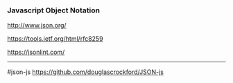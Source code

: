 ### Javascript Object Notation

http://www.json.org/

https://tools.ietf.org/html/rfc8259

https://jsonlint.com/

---

#json-js
https://github.com/douglascrockford/JSON-js

#

